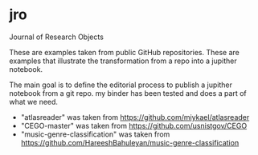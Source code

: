 # jro
Journal of Research Objects


These are examples taken from public GitHub repositories. These are examples that illustrate the transformation from a repo into a jupither notebook.

The main goal is to define the editorial process to publish a jupither notebook from a git repo. my binder has been tested and does a part of what we need. 


* "atlasreader" was taken from https://github.com/miykael/atlasreader
* "CEGO-master" was taken from https://github.com/usnistgov/CEGO
* "music-genre-classification" was taken from https://github.com/HareeshBahuleyan/music-genre-classification
